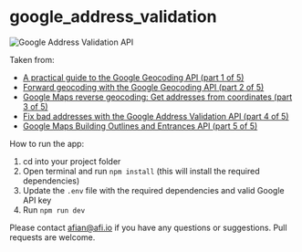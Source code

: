 # google_address_validation

![Google Address Validation API](https://blog.afi.io/content/images/size/w1600/2025/09/Google-Address-Validation--1-.png " Google Address Validation API")

Taken from: 
- [A practical guide to the Google Geocoding API (part 1 of 5)](https://blog.afi.io/blog/a-practical-guide-to-the-google-geocoding-api/)
- [Forward geocoding with the Google Geocoding API (part 2 of 5)](https://blog.afi.io/blog/forward-geocoding-with-the-google-geocoding-api/)
- [Google Maps reverse geocoding: Get addresses from coordinates (part 3 of 5)](https://blog.afi.io/blog/google-reverse-geocoding-get-addresses-from-coordinates/)
- [Fix bad addresses with the Google Address Validation API (part 4 of 5)](https://blog.afi.io/blog/fix-bad-addresses-with-the-google-address-validation-api/)
- [Google Maps Building Outlines and Entrances API (part 5 of 5)](https://blog.afi.io/blog/google-maps-building-outlines-and-entrances-api/)
  
How to run the app:

1. cd into your project folder
2. Open terminal and run `npm install` (this will install the required dependencies)
3. Update the `.env` file with the required dependencies and valid Google API key
4. Run `npm run dev`

Please contact afian@afi.io if you have any questions or suggestions. Pull requests are welcome.
